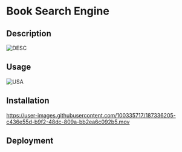 # Book Search Engine


## Description
![DESC](https://user-images.githubusercontent.com/100335717/187336166-5d8ae3a9-43b1-430f-87da-51a1b466ee0b.png)


## Usage
![USA](https://user-images.githubusercontent.com/100335717/187336183-392c694c-3491-4cd9-8079-336568d463ff.png)



## Installation
https://user-images.githubusercontent.com/100335717/187336205-c436e55d-b9f2-48dc-809a-bb2ea6c092b5.mov


## Deployment


